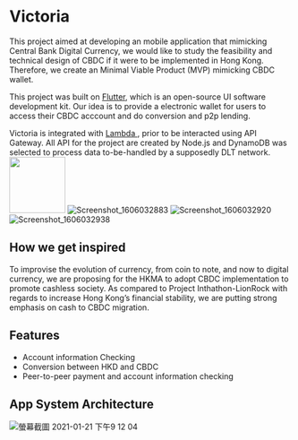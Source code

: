 # Victoria

This project aimed at developing an mobile application that mimicking Central Bank Digital Currency, we would like to study the feasibility and technical design of CBDC if it were to be implemented in Hong Kong. Therefore, we create an Minimal Viable Product (MVP) mimicking CBDC wallet.

This project was built on <a href="https://flutter.dev/?gclid=CjwKCAiA6aSABhApEiwA6Cbm_7PgB0T5hkRn1noadXlxn3OH5lmWib2qB6nnorXO_bZXZ2KDk2zEvRoCZ1oQAvD_BwE&gclsrc=aw.ds">Flutter</a>, which is an open-source UI software development kit. Our idea is to provide a electronic wallet for users to access their CBDC acccount and do conversion and p2p lending.

Victoria is integrated with <a href="https://aws.amazon.com/lambda/">Lambda </a>, prior to be interacted using API Gateway. All API for the project are created by Node.js and <a href ="https://aws.amazon.com/dynamodb/"> </a> DynamoDB was selected to process data to-be-handled by a supposedly DLT network.
<img src="https://user-images.githubusercontent.com/67068792/105360949-1ed0fe80-5c34-11eb-820c-b749b8d59a36.png" width="100" height="100">
![Screenshot_1606032883](https://user-images.githubusercontent.com/67068792/105360949-1ed0fe80-5c34-11eb-820c-b749b8d59a36.png)
![Screenshot_1606032920](https://user-images.githubusercontent.com/67068792/105360967-24c6df80-5c34-11eb-9776-e371775d8d4a.png)
![Screenshot_1606032938](https://user-images.githubusercontent.com/67068792/105360984-298b9380-5c34-11eb-8c93-98d9e2b4c5df.png)


## How we get inspired
To improvise the evolution of currency, from coin to note, and now to digital currency, we are proposing for the HKMA to adopt CBDC implementation to promote cashless society. As compared to Project Inthathon-LionRock with regards to increase Hong Kong’s financial stability, we are putting strong emphasis on cash to CBDC migration. 

## Features
<ul>
    <li> Account information Checking
    <li> Conversion between HKD and CBDC
    <li> Peer-to-peer payment and account information checking
</ul>

## App System Architecture
![螢幕截圖 2021-01-21 下午9 12 04](https://user-images.githubusercontent.com/67068792/105358285-eed42c00-5c30-11eb-835a-bada0f67ce98.png)
